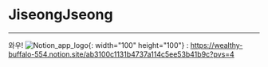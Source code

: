 # JiseongJseong
 
---
와우!
![Notion_app_logo](https://github.com/JiseongJeong/JiseongJeong/assets/130722711/11b327f7-555e-41f2-b319-98e4d42910d5){: width="100" height="100"}
: https://wealthy-buffalo-554.notion.site/ab3100c1131b4737a114c5ee53b41b9c?pvs=4
